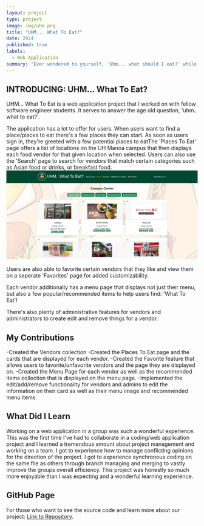 ```yaml
---
layout: project
type: project
image: img/uhm.png
title: "UHM... What To Eat?"
date: 2024
published: true
labels:
  - Web Application
summary: "Ever wondered to yourself, 'Uhm... what should I eat?' while on the UH Manoa Campus? Well I've got the solution for you.."
---
```


## INTRODUCING: UHM... What To Eat?
UHM... What To Eat is a web application project that I worked on with fellow software engineer students. It serves to answer the age old question, 'uhm.. what to eat?'.

The application has a lot to offer for users. When users want to find a place/places to eat there's a few places they can start. As soon as users sign in, they're greeted with a few potential places to eatThe 'Places To Eat' page offers a list of locations on the UH Manoa campus that then displays each food vendor for that given location when selected. Users can also use the 'Search' page to search for vendors that match certain categories such as Asian food or drinks, or breakfast food.
<img src="../img/placestoeat.png">

Users are also able to favorite certain vendors that they like and view them on a seperate 'Favorites' page for added customizability. 

Each vendor additionally has a menu page that displays not just their menu, but also a few popular/recommended items to help users find: 'What To Eat'!

There's also plenty of administrative features for vendors and administrators to create edit and remove things for a vendor. 

## My Contributions
-Created the Vendors collection
-Created the Places To Eat page and the cards that are displayed for each vendor. 
-Created the Favorite feature that allows users to favorite/unfavorite vendors and the page they are displayed on. 
-Created the Menu Page for each vendor as well as the recommended items collection that is displayed on the menu page.
-Implemented the edit/add/remove functionality for vendors and admins to edit the information on their card as well as their menu image and recommended menu items.

## What Did I Learn
Working on a web application in a group was such a wonderful experience. This was the first time I've had to collaborate in a coding/web application project and I learned a tremendous amount about project management and working on a team. I got to experience how to manage conflicting opinions for the direction of the project. I got to experience synchronous coding on the same file as others through branch managing and merging to vastly improve the groups overall efficiency. This project was honestly so much more enjoyable than I was expecting and a wonderful learning experience.

## GitHub Page
For those who want to see the source code and learn more about our project:
[Link to Repository](https://github.com/uhm-what-to-eat/source-code).

